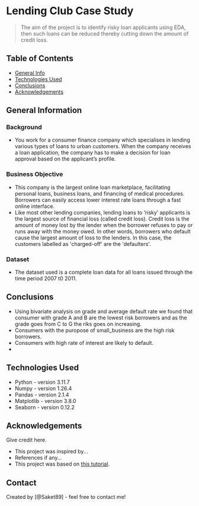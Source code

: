 # Lending Club Case Study
> The aim of the project is to identify risky loan applicants using EDA, then such loans can be reduced thereby cutting down the amount of credit loss. 


## Table of Contents
* [General Info](#general-information)
* [Technologies Used](#technologies-used)
* [Conclusions](#conclusions)
* [Acknowledgements](#acknowledgements)

<!-- You can include any other section that is pertinent to your problem -->

## General Information
### Background
- You work for a consumer finance company which specialises in lending various types of loans to urban customers. When the company receives a loan application, the company has to make a decision for loan approval based on the applicant’s profile.
### Business Objective
- This company is the largest online loan marketplace, facilitating personal loans, business loans, and financing of medical procedures. Borrowers can easily access lower interest rate loans through a fast online interface.
- Like most other lending companies, lending loans to ‘risky’ applicants is the largest source of financial loss (called credit loss). Credit loss is the amount of money lost by the lender when the borrower refuses to pay or runs away with the money owed. In other words, borrowers who default cause the largest amount of loss to the lenders. In this case, the customers labelled as 'charged-off' are the 'defaulters'.
### Dataset
- The dataset used is a complete loan data for all loans issued through the time period 2007 t0 2011.

<!-- You don't have to answer all the questions - just the ones relevant to your project. -->

## Conclusions
- Using bivariate analysis on grade and average default rate we found that consumer with grade A and B are the lowest risk borrowers and as the grade goes from C to G the riks goes on increasing.
- Consumers with the puropose of small_business are the high risk borrowers.
- Consumers with high rate of interest are likely to default.
- 

<!-- You don't have to answer all the questions - just the ones relevant to your project. -->


## Technologies Used
- Python - version 3.11.7
- Numpy - version 1.26.4
- Pandas - version 2.1.4
- Matplotlib - version 3.8.0
- Seaborn - version 0.12.2

<!-- As the libraries versions keep on changing, it is recommended to mention the version of library used in this project -->

## Acknowledgements
Give credit here.
- This project was inspired by...
- References if any...
- This project was based on [this tutorial](https://www.example.com).


## Contact
Created by [@Saket89] - feel free to contact me!


<!-- Optional -->
<!-- ## License -->
<!-- This project is open source and available under the [... License](). -->

<!-- You don't have to include all sections - just the one's relevant to your project -->